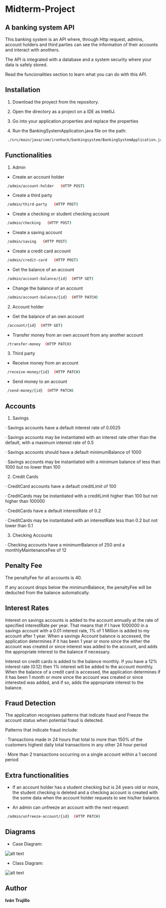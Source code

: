 # Midterm-Project

## A banking system API

This banking system is an API where, through Http request, admins, account holders and third parties can see the information of their accounts and interact with anothers.

The API is integrated with a database and a system security where your data is safely stored.

Read the funcionalities section to learn what you can do with this API.

## Installation

1. Download the proyect from the repository.

2. Open the directory as a project on a IDE as IntelliJ.

3. Go into your application.properties and replace the properties

4. Run the BankingSystemApplication.java file on the path:

```bash
 ./src/main/java/com/ironhack/bankingsystem/BankingSystemApplication.java
```

## Functionalities

1. Admin

- Create an account holder

```bash
 /admin/account-holder   (HTTP POST)
```
- Create a third party

```bash
 /admin/third-party   (HTTP POST)
```

- Create a checking or student checking account

```bash
 /admin/checking   (HTTP POST)
```

- Create a saving account

```bash
 /admin/saving   (HTTP POST)
```

- Create a credit card account

```bash
 /admin/credit-card   (HTTP POST)
```

- Get the balance of an account

```bash
 /admin/account-balance/{id}  (HTTP GET)
```

- Change the balance of an account

```bash
 /admin/account-balance/{id}  (HTTP PATCH)
```

2. Account holder

- Get the balance of an own account

```bash
 /account/{id}  (HTTP GET)
```

- Transfer money from an own account from any another account

```bash
 /transfer-money  (HTTP PATCH)
```

3. Third party

- Receive money from an account

```bash
 /receive-money/{id}  (HTTP PATCH)
```

- Send money to an account

```bash
 /send-money/{id}  (HTTP PATCH)
```

## Accounts

1. Savings

 · Savings accounts have a default interest rate of 0.0025
 
 · Savings accounts may be instantiated with an interest rate other than the default, with a maximum interest rate of 0.5
 
 · Savings accounts should have a default minimumBalance of 1000
 
 · Savings accounts may be instantiated with a minimum balance of less than 1000 but no lower than 100
 
2. Credit Cards

 · CreditCard accounts have a default creditLimit of 100
 
 · CreditCards may be instantiated with a creditLimit higher than 100 but not higher than 100000
 
 · CreditCards have a default interestRate of 0.2
 
 · CreditCards may be instantiated with an interestRate less than 0.2 but not lower than 0.1
 
3. Checking Accounts

 · Checking accounts have a minimumBalance of 250 and a monthlyMaintenanceFee of 12

## Penalty Fee

  The penaltyFee for all accounts is 40.
  
  If any account drops below the minimumBalance, the penaltyFee will be deducted from the balance automatically.
  
## Interest Rates

  Interest on savings accounts is added to the account annually at the rate of specified interestRate per year. That means that if I have 1000000 in a savings account with a 0.01 interest rate, 1% of 1 Million is added to my account after 1 year. When a savings Account balance is accessed, the application determines if it has been 1 year or more since the either the account was created or since interest was added to the account, and adds the appropriate interest to the balance if necessary.

  Interest on credit cards is added to the balance monthly. If you have a 12% interest rate (0.12) then 1% interest will be added to the account monthly. When the balance of a credit card is accessed, the application determines if it has been 1 month or more since the account was created or since interested was added, and if so, adds the appropriate interest to the balance.

## Fraud Detection

  The application recognises patterns that indicate fraud and Freeze the account status when potential fraud is detected.

  Patterns that indicate fraud include:

  · Transactions made in 24 hours that total to more than 150% of the customers highest daily total transactions in any other 24 hour period
  
  · More than 2 transactions occurring on a single account within a 1 second period
  
## Extra functionalities

- If an account holder has a student checking but is 24 years old or more, the student checking is deleted and a checking account is created with the some data when the account holder requests to see his/her balance.

- An admin can unfreeze an account with the next request:

```bash
 /admin/unfreeze-account/{id}  (HTTP PATCH)
```

## Diagrams

- Case Diagram:

![alt text](https://github.com/IvanTrujilloTrujillo/Midterm-Project/blob/main/src/main/resources/diagrams/Use%20Case%20Diagram%20Banking%20System.jpg)

- Class Diagram:

![alt text](https://github.com/IvanTrujilloTrujillo/Midterm-Project/blob/main/src/main/resources/diagrams/Class%20Diagram%20Banking%20System.jpg)

## Author

**Iván Trujillo**
